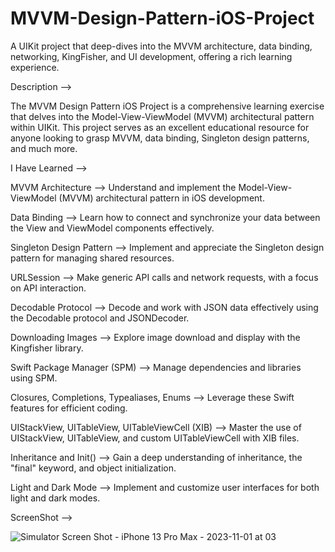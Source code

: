 # MVVM-Design-Pattern-iOS-Project
A UIKit project that deep-dives into the MVVM architecture, data binding, networking, KingFisher, and UI development, offering a rich learning experience.


Description --> 

The MVVM Design Pattern iOS Project is a comprehensive learning exercise that delves into the Model-View-ViewModel (MVVM) architectural pattern within UIKit. This project serves as an excellent educational resource for anyone looking to grasp MVVM, data binding, Singleton design patterns, and much more. 

I Have Learned --> 

MVVM Architecture -->  Understand and implement the Model-View-ViewModel (MVVM) architectural pattern in iOS development.

Data Binding -->  Learn how to connect and synchronize your data between the View and ViewModel components effectively.

Singleton Design Pattern -->  Implement and appreciate the Singleton design pattern for managing shared resources.

URLSession -->  Make generic API calls and network requests, with a focus on API interaction.

Decodable Protocol -->  Decode and work with JSON data effectively using the Decodable protocol and JSONDecoder.

Downloading Images -->  Explore image download and display with the Kingfisher library.

Swift Package Manager (SPM) -->  Manage dependencies and libraries using SPM.

Closures, Completions, Typealiases, Enums -->  Leverage these Swift features for efficient coding.

UIStackView, UITableView, UITableViewCell (XIB) -->  Master the use of UIStackView, UITableView, and custom UITableViewCell with XIB files.

Inheritance and Init() -->  Gain a deep understanding of inheritance, the "final" keyword, and object initialization.

Light and Dark Mode -->  Implement and customize user interfaces for both light and dark modes.


ScreenShot -->  


![Simulator Screen Shot - iPhone 13 Pro Max - 2023-11-01 at 03](https://github.com/pratikbm42/MVVM-Design-Pattern-iOS-Project/assets/146938244/ceee4650-1c79-4a30-a650-c54d3989aaca)





